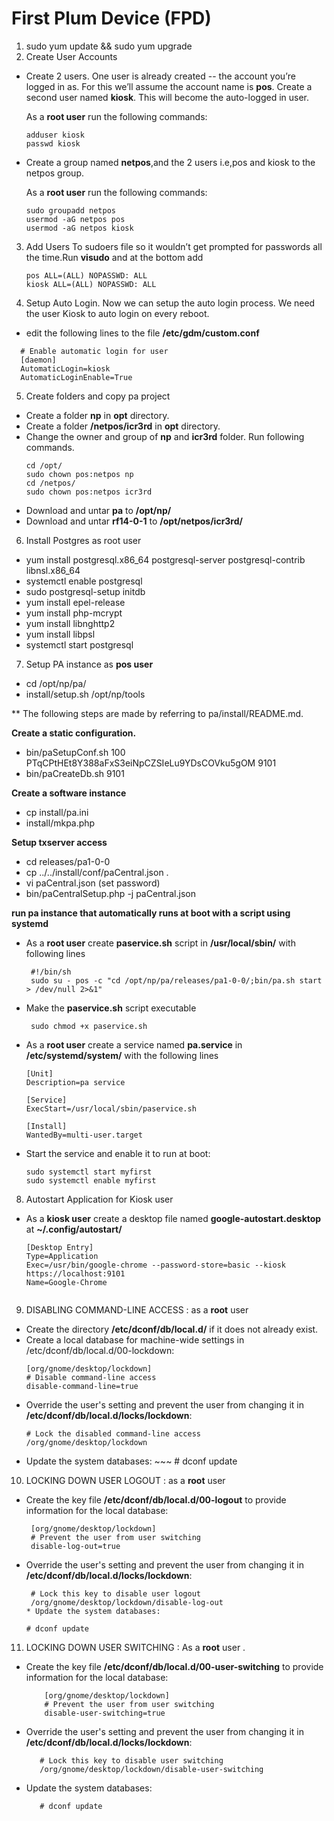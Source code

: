 # First Plum Device (FPD)

1. sudo yum update && sudo yum upgrade
2. Create User Accounts
 * Create 2 users. One user is already created -- the account you’re logged in as. For this we’ll assume the account name        is __pos__. Create a second user named __kiosk__. This will become the auto-logged in user.<br>

   As a __root user__ run the following commands:
   ~~~
   adduser kiosk
   passwd kiosk
   ~~~  
 * Create a group named __netpos__,and the 2 users i.e,pos and kiosk to the netpos group.<br>

   As a __root user__ run the following commands:
   ~~~
   sudo groupadd netpos
   usermod -aG netpos pos
   usermod -aG netpos kiosk
3. Add Users To sudoers file so it wouldn’t get prompted for passwords all the time.Run __visudo__ and at the bottom add
    ~~~
    pos ALL=(ALL) NOPASSWD: ALL
    kiosk ALL=(ALL) NOPASSWD: ALL
4. Setup Auto Login. Now we can setup the auto login process. We need the user Kiosk to auto login on every reboot. 
 * edit the following lines to the file __/etc/gdm/custom.conf__
  ~~~~~ 
    # Enable automatic login for user
    [daemon]
    AutomaticLogin=kiosk
    AutomaticLoginEnable=True
  ~~~~~ 
5. Create folders and copy pa project
 * Create a folder __np__ in __opt__ directory.
 * Create a folder __/netpos/icr3rd__ in __opt__ directory.
 * Change the owner and group of __np__ and __icr3rd__ folder. Run following commands. 
   ~~~
   cd /opt/
   sudo chown pos:netpos np
   cd /netpos/
   sudo chown pos:netpos icr3rd
 * Download and untar  __pa__ to __/opt/np/__
 * Download and untar  __rf14-0-1__ to __/opt/netpos/icr3rd/__
   
6. Install Postgres as root user
 * yum install postgresql.x86_64  postgresql-server postgresql-contrib  libnsl.x86_64
 * systemctl enable postgresql
 * sudo postgresql-setup initdb 
 * yum install epel-release
 * yum install php-mcrypt
 * yum install libnghttp2
 * yum install libpsl
 * systemctl start postgresql
7. Setup PA instance as __pos user__
 * cd /opt/np/pa/
 * install/setup.sh /opt/np/tools

 ** The following steps are made by referring to pa/install/README.md.<br>

 __Create a static configuration.__
   * bin/paSetupConf.sh 100 PTqCPtHEt8Y388aFxS3eiNpCZSIeLu9YDsCOVku5gOM 9101
   * bin/paCreateDb.sh 9101 <br>

 __Create a software instance__
   * cp install/pa.ini
   * install/mkpa.php <br>

 __Setup txserver access__
   * cd releases/pa1-0-0
   * cp ../../install/conf/paCentral.json .
   * vi paCentral.json                (set password)
   * bin/paCentralSetup.php -j paCentral.json <br>

 __run pa instance that automatically runs at boot with a script using systemd__
   * As a __root user__ create __paservice.sh__ script in __/usr/local/sbin/__ with following lines
      ~~~~
       #!/bin/sh
       sudo su - pos -c "cd /opt/np/pa/releases/pa1-0-0/;bin/pa.sh start > /dev/null 2>&1"
   * Make the __paservice.sh__ script executable
      ~~~~
       sudo chmod +x paservice.sh
   * As a __root user__ create a service named __pa.service__ in __/etc/systemd/system/__ with the following lines
      ~~~~
      [Unit]
      Description=pa service

      [Service]
      ExecStart=/usr/local/sbin/paservice.sh

      [Install]
      WantedBy=multi-user.target
   * Start the service and  enable it to run at boot:
      ~~~~~
      sudo systemctl start myfirst
      sudo systemctl enable myfirst        
8. Autostart Application for Kiosk user
  * As a __kiosk user__ create a desktop file named __google-autostart.desktop__ at __~/.config/autostart/__ 
    ~~~~~
    [Desktop Entry]
    Type=Application
    Exec=/usr/bin/google-chrome --password-store=basic --kiosk https://localhost:9101
    Name=Google-Chrome
        
9. DISABLING COMMAND-LINE ACCESS : as a __root__ user
 * Create the directory __/etc/dconf/db/local.d/__ if it does not already exist.
 * Create a local database for machine-wide settings in /etc/dconf/db/local.d/00-lockdown:
      ~~~~~~~~
      [org/gnome/desktop/lockdown]
      # Disable command-line access
      disable-command-line=true
 * Override the user's setting and prevent the user from changing it in __/etc/dconf/db/local.d/locks/lockdown__:
      ~~~~~~~
      # Lock the disabled command-line access
      /org/gnome/desktop/lockdown  
 * Update the system databases:
       ~~~
        # dconf update
10. LOCKING DOWN USER LOGOUT : as a __root__ user
  * Create the key file __/etc/dconf/db/local.d/00-logout__ to provide information for the local database:
       ~~~~
        [org/gnome/desktop/lockdown]
        # Prevent the user from user switching
        disable-log-out=true
  * Override the user's setting and prevent the user from changing it in __/etc/dconf/db/local.d/locks/lockdown__:
       ~~~~
        # Lock this key to disable user logout
        /org/gnome/desktop/lockdown/disable-log-out
     * Update the system databases:
       ~~~~
        # dconf update
11. LOCKING DOWN USER SWITCHING : As a __root__ user    .
  * Create the key file __/etc/dconf/db/local.d/00-user-switching__ to provide information for the local database:
    ~~~~
        [org/gnome/desktop/lockdown]
        # Prevent the user from user switching
        disable-user-switching=true
  * Override the user's setting and prevent the user from changing it in __/etc/dconf/db/local.d/locks/lockdown__:
     ~~~~
        # Lock this key to disable user switching
        /org/gnome/desktop/lockdown/disable-user-switching
  * Update the system databases:
     ~~~~
        # dconf update 
